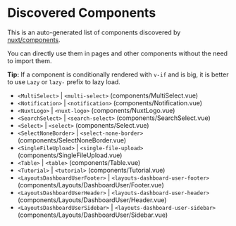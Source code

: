 # Discovered Components

This is an auto-generated list of components discovered by [nuxt/components](https://github.com/nuxt/components).

You can directly use them in pages and other components without the need to import them.

**Tip:** If a component is conditionally rendered with `v-if` and is big, it is better to use `Lazy` or `lazy-` prefix to lazy load.

- `<MultiSelect>` | `<multi-select>` (components/MultiSelect.vue)
- `<Notification>` | `<notification>` (components/Notification.vue)
- `<NuxtLogo>` | `<nuxt-logo>` (components/NuxtLogo.vue)
- `<SearchSelect>` | `<search-select>` (components/SearchSelect.vue)
- `<Select>` | `<select>` (components/Select.vue)
- `<SelectNoneBorder>` | `<select-none-border>` (components/SelectNoneBorder.vue)
- `<SingleFileUpload>` | `<single-file-upload>` (components/SingleFileUpload.vue)
- `<Table>` | `<table>` (components/Table.vue)
- `<Tutorial>` | `<tutorial>` (components/Tutorial.vue)
- `<LayoutsDashboardUserFooter>` | `<layouts-dashboard-user-footer>` (components/Layouts/DashboardUser/Footer.vue)
- `<LayoutsDashboardUserHeader>` | `<layouts-dashboard-user-header>` (components/Layouts/DashboardUser/Header.vue)
- `<LayoutsDashboardUserSidebar>` | `<layouts-dashboard-user-sidebar>` (components/Layouts/DashboardUser/Sidebar.vue)
